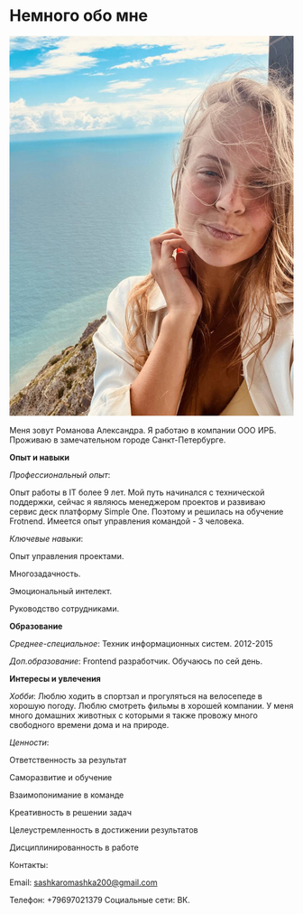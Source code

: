# Немного обо мне

![Фотография профиля](IMG/photo_2023-08-08_13-44-56.jpg)

Меня зовут Романова Александра.
Я работаю в компании ООО ИРБ.
Проживаю в замечательном городе Санкт-Петербурге. 

**Опыт и навыки**

_Профессиональный опыт_:

Опыт работы в IT более 9 лет. Мой путь начинался с технической поддержки, сейчас я являюсь менеджером проектов и развиваю сервис деск платформу Simple One. Поэтому и решилась на обучение Frotnend. 
Имеется опыт управления командой - 3 человека. 

_Ключевые навыки_:

Опыт управления проектами.

Многозадачность.

Эмоциональный интелект.

Руководство сотрудниками.

**Образование**

_Среднее-специальное_:
Техник информационных систем. 2012-2015

_Доп.образование_: Frontend разработчик. Обучаюсь по сей день. 

**Интересы и увлечения**

_Хобби_:
Люблю ходить в спортзал и прогуляться на велосепеде в хорошую погоду. Люблю смотреть фильмы в хорошей компании. У меня много домашних животных с которыми я также провожу много свободного времени дома и на природе. 

_Ценности_:

Ответственность за результат

Саморазвитие и обучение

Взаимопонимание в команде

Креативность в решении задач

Целеустремленность в достижении результатов

Дисциплинированность в работе

Контакты:

Email: sashkaromashka200@gmail.com

Телефон: +79697021379
Социальные сети: ВК. 
